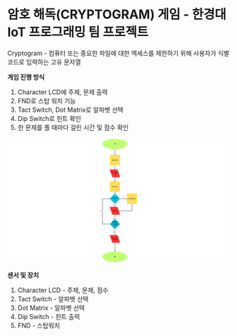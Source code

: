 # 암호 해독(CRYPTOGRAM) 게임 - 한경대 IoT 프로그래밍 팀 프로젝트

Cryptogram - 컴퓨터 또는 중요한 파일에 대한 액세스를 제한하기 위해 사용자가 식별 코드로 입력하는 고유 문자열

**게임 진행 방식**

1. Character LCD에 주제, 문제 출력
2. FND로 스탑 워치 기능
3. Tact Switch, Dot Matrix로 알파벳 선택
4. Dip Switch로 힌트 확인
5. 한 문제를 풀 때마다 걸린 시간 및 점수 확인

![image](https://raw.githubusercontent.com/IoT-programing-team-5/IoT-Project/main/report/img/%ED%94%8C%EB%A1%9C%EC%9A%B0%EC%B0%A8%ED%8A%B8.png)

**센서 및 장치**

1. Character LCD - 주제, 문제, 점수
2. Tact Switch - 알파벳 선택
3. Dot Matrix - 알파벳 선택
4. Dip Switch - 힌트 출력
5. FND - 스탑워치
